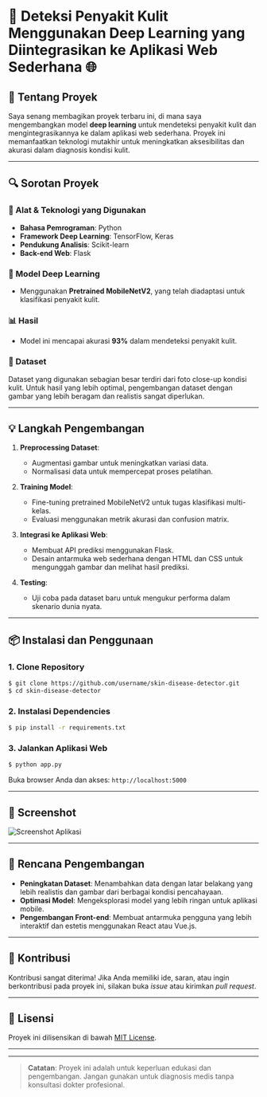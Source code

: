 # 🚀 Deteksi Penyakit Kulit Menggunakan Deep Learning yang Diintegrasikan ke Aplikasi Web Sederhana 🌐

## 📝 Tentang Proyek
Saya senang membagikan proyek terbaru ini, di mana saya mengembangkan model **deep learning** untuk mendeteksi penyakit kulit dan mengintegrasikannya ke dalam aplikasi web sederhana. Proyek ini memanfaatkan teknologi mutakhir untuk meningkatkan aksesibilitas dan akurasi dalam diagnosis kondisi kulit.

---

## 🔍 Sorotan Proyek

### 🔧 Alat & Teknologi yang Digunakan
- **Bahasa Pemrograman**: Python
- **Framework Deep Learning**: TensorFlow, Keras
- **Pendukung Analisis**: Scikit-learn
- **Back-end Web**: Flask

### 📸 Model Deep Learning
- Menggunakan **Pretrained MobileNetV2**, yang telah diadaptasi untuk klasifikasi penyakit kulit.

### 📊 Hasil
- Model ini mencapai akurasi **93%** dalam mendeteksi penyakit kulit.

### 📂 Dataset
Dataset yang digunakan sebagian besar terdiri dari foto close-up kondisi kulit. Untuk hasil yang lebih optimal, pengembangan dataset dengan gambar yang lebih beragam dan realistis sangat diperlukan.

---

## 💡 Langkah Pengembangan

1. **Preprocessing Dataset**: 
   - Augmentasi gambar untuk meningkatkan variasi data.
   - Normalisasi data untuk mempercepat proses pelatihan.

2. **Training Model**:
   - Fine-tuning pretrained MobileNetV2 untuk tugas klasifikasi multi-kelas.
   - Evaluasi menggunakan metrik akurasi dan confusion matrix.

3. **Integrasi ke Aplikasi Web**:
   - Membuat API prediksi menggunakan Flask.
   - Desain antarmuka web sederhana dengan HTML dan CSS untuk mengunggah gambar dan melihat hasil prediksi.

4. **Testing**:
   - Uji coba pada dataset baru untuk mengukur performa dalam skenario dunia nyata.

---

## 📦 Instalasi dan Penggunaan

### 1. Clone Repository
```bash
$ git clone https://github.com/username/skin-disease-detector.git
$ cd skin-disease-detector
```

### 2. Instalasi Dependencies
```bash
$ pip install -r requirements.txt
```

### 3. Jalankan Aplikasi Web
```bash
$ python app.py
```
Buka browser Anda dan akses: `http://localhost:5000`

---

## 📸 Screenshot
![Screenshot Aplikasi](https://via.placeholder.com/800x400.png?text=Screenshot+Aplikasi+Deteksi+Penyakit+Kulit)

---

## 🌟 Rencana Pengembangan

- **Peningkatan Dataset**: Menambahkan data dengan latar belakang yang lebih realistis dan gambar dari berbagai kondisi pencahayaan.
- **Optimasi Model**: Mengeksplorasi model yang lebih ringan untuk aplikasi mobile.
- **Pengembangan Front-end**: Membuat antarmuka pengguna yang lebih interaktif dan estetis menggunakan React atau Vue.js.

---

## 🤝 Kontribusi
Kontribusi sangat diterima! Jika Anda memiliki ide, saran, atau ingin berkontribusi pada proyek ini, silakan buka _issue_ atau kirimkan _pull request_.

---

## 📄 Lisensi
Proyek ini dilisensikan di bawah [MIT License](LICENSE).

---


---

> **Catatan**: Proyek ini adalah untuk keperluan edukasi dan pengembangan. Jangan gunakan untuk diagnosis medis tanpa konsultasi dokter profesional.
